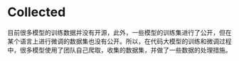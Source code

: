 # Collected

目前很多模型的训练数据并没有开源，此外，一些模型的训练集进行了公开，但在某个语言上进行微调的数据集也没有公开。所以，在代码大模型的训练和微调过程中，很多模型使用了团队自己爬取，收集的数据集，并做了一些数据的处理措施。